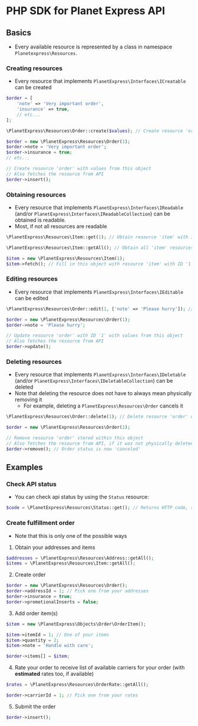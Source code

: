 # PHP SDK for Planet Express API

## Basics

- Every available resource is represented by a class in namespace `Planetexpress\Resources`.

### Creating resources
- Every resource that implements `PlanetExpress\Interfaces\ICreatable` can be created

```php
$order = [
    'note' => 'Very important order',
    'insurance' => true,
    // etc...
];

\PlanetExpress\Resources\Order::create($values); // Create resource 'order' with given values
```

```php
$order = new \PlanetExpress\Resources\Order(1);
$order->note = 'Very important order';
$order->insurance = true;
// etc...

// Create resource 'order' with values from this object
// Also fetches the resource from API
$order->insert();
```

### Obtaining resources
- Every resource that implements `PlanetExpress\Interfaces\IReadable` (and/or `PlanetExpress\Interfaces\IReadableCollection`) can be obtained
is readable.
- Most, if not all resources are readable

```php
\PlanetExpress\Resources\Item::get(1); // Obtain resource 'item' with ID '1'
```

```php
\PlanetExpress\Resources\Item::getAll(); // Obtain all 'item' resources
```

```php
$item = new \PlanetExpress\Resources\Item(1);
$item->fetch(); // Fill in this object with resource 'item' with ID '1'
```

### Editing resources
- Every resource that implements `PlanetExpress\Interfaces\IEditable` can be edited

```php
\PlanetExpress\Resources\Order::edit(1, ['note' => 'Please hurry']); // Edit resource 'order' with ID '1'
```

```php
$order = new \PlanetExpress\Resources\Order(1);
$order->note = 'Please hurry';

// Update resource 'order' with ID '1' with values from this object
// Also fetches the resource from API
$order->update();
```

### Deleting resources
- Every resource that implements `PlanetExpress\Interfaces\IDeletable` (and/or `PlanetExpress\Interfaces\IDeletableCollection`) can be deleted
- Note that deleting the resource does not have to always mean physically removing it
  - For example, deleting a `PlanetExpress\Resources\Order` cancels it

```php
\PlanetExpress\Resources\Order::delete(1); // Delete resource 'order' with ID '1'
```

```php
$order = new \PlanetExpress\Resources\Order(1);

// Remove resource 'order' stored within this object
// Also fetches the resource from API, if it was not physically deleted
$order->remove(); // Order status is now 'canceled'
```

## Examples

### Check API status

- You can check api status by using the `Status` resource:

```php
$code = \PlanetExpress\Resources\Status::get(); // Returns HTTP code, should be 200
```

### Create fulfillment order
- Note that this is only one of the possible ways

1. Obtain your addresses and items
```php
$addresses = \PlanetExpress\Resources\Address::getAll();
$items = \PlanetExpress\Resources\Item::getAll();
```

2. Create order
```php
$order = new \PlanetExpress\Resources\Order();
$order->addressId = 1; // Pick one from your addresses
$order->insurance = true;
$order->promotionalInserts = false;
```

3. Add order item(s)
```php
$item = new \PlanetExpress\Objects\Order\OrderItem();

$item->itemId = 1; // One of your items
$item->quantity = 2;
$item->note = 'Handle with care';

$order->items[] = $item;
```

4. Rate your order to receive list of available carriers for your order (with __estimated__ rates too, if available)
```php
$rates = \PlanetExpress\Resources\OrderRate::getAll();

$order->carrierId = 1; // Pick one from your rates
```

5. Submit the order
```php
$order->insert();
```





